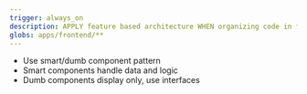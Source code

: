 ```yaml
---
trigger: always_on
description: APPLY feature based architecture WHEN organizing code in frontend
globs: apps/frontend/**
---
```


- Use smart/dumb component pattern
- Smart components handle data and logic
- Dumb components display only, use interfaces
